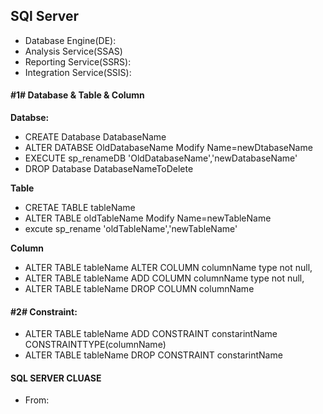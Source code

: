 ## SQl Server

- Database Engine(DE):
- Analysis Service(SSAS)
- Reporting Service(SSRS):
- Integration Service(SSIS):

#### #1# Database & Table & Column

**Databse:**

- CREATE Database DatabaseName
- ALTER DATABSE OldDatabaseName Modify Name=newDtabaseName
- EXECUTE sp_renameDB 'OldDatabaseName','newDatabaseName'
- DROP Database DatabaseNameToDelete

**Table**

- CRETAE TABLE tableName
- ALTER TABLE oldTableName Modify Name=newTableName
- excute sp_rename 'oldTableName','newTableName'

**Column**

- ALTER TABLE tableName ALTER COLUMN columnName type not null,
- ALTER TABLE tableName ADD COLUMN columnName type not null,
- ALTER TABLE tableName DROP COLUMN columnName

#### #2# Constraint:

- ALTER TABLE tableName ADD CONSTRAINT constarintName CONSTRAINTTYPE(columnName)
- ALTER TABLE tableName DROP CONSTRAINT constarintName

#### SQL SERVER CLUASE

- From:
